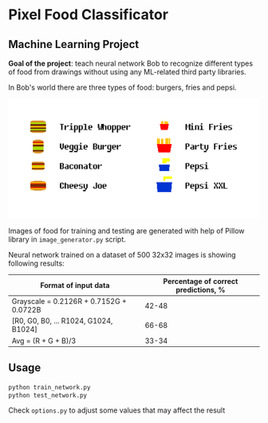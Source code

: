 # Pixel Food Classificator

## Machine Learning Project

__Goal of the project__: teach neural network Bob to recognize different types of food from drawings without using any ML-related third party libraries.

In Bob's world there are three types of food: burgers, fries and pepsi. 

![Today's Menu](https://raw.githubusercontent.com/flerokoo/pixel-food-classificator/master/pics/menu.png)

Images of food for training and testing are generated with help of Pillow library in `image_generator.py` script. 

Neural network trained on a dataset of 500 32x32 images is showing following results:

| Format of input data  | Percentage of correct predictions, %  |  
|---|---|
| Grayscale = 0.2126R + 0.7152G + 0.0722B | 42-48  |
| [R0, G0, B0, ... R1024, G1024, B1024] | 66-68 |
| Avg = (R + G + B)/3 | 33-34 |




## Usage

```
python train_network.py
python test_network.py
```

Check `options.py` to adjust some values that may affect the result